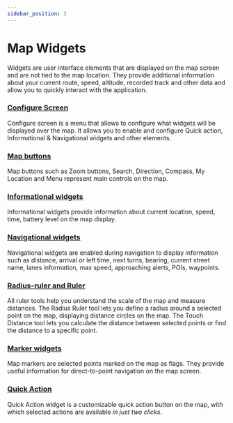 ```yaml
---
sidebar_position: 3
---
```


# Map Widgets

Widgets are user interface elements that are displayed on the map screen and are not tied to the map location. They provide additional information about your current route, speed, altitude, recorded track and other data and allow you to quickly interact with the application.

### [Configure Screen](./configure-screen.md)

Configure screen is a menu that allows to configure what widgets will be displayed over the map. It allows you to enable and configure Quick action, Informational & Navigational widgets and other elements.

### [Map buttons](./map-buttons.md)

Map buttons such as Zoom buttons, Search, Direction, Compass, My Location and Menu represent main controls on the map.

### [Informational widgets](./info-widgets.md)

Informational widgets provide information about current location, speed, time, battery level on the map display.

### [Navigational widgets](./nav-widgets.md)

Navigational widgets are enabled during navigation to display information such as distance, arrival or left time, next turns, bearing, current street name, lanes information, max speed, approaching alerts, POIs, waypoints.

### [Radius-ruler and Ruler](./radius-ruler.md)

All ruler tools help you understand the scale of the map and measure distances. The Radius Ruler tool lets you define a radius around a selected point on the map, displaying distance circles on the map. The Touch Distance tool lets you calculate the distance between selected points or find the distance to a specific point.

### [Marker widgets](./markers.md)

Map markers are selected points marked on the map as flags. They provide useful information for direct-to-point navigation on the map screen.

### [Quick Action](./quick-action.md)

Quick Action widget is a customizable quick action button on the map, with which selected actions are available *in just two clicks*.